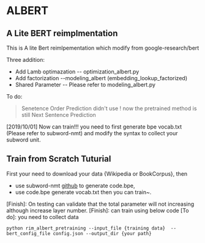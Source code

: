 # ALBERT

## A Lite BERT reimplmentation

This is A lite Bert reimlpementation which modify from google-research/bert

Three addition:
* Add Lamb optimazation  -- optimization_albert.py
* Add factorization     --modeling_albert (embedding_lookup_factorized)
* Shared Parameter    -- Please refer to modeling_albert.py 

To do:
> Senetence Order Prediction didn't use ! now the pretrained method is still Next Sentence Prediction

[2019/10/01] Now can train!!! you need to first generate bpe vocab.txt (Please refer to subword-nmt) and modify the syntax to collect your subword unit.

## Train from Scratch Tuturial
First your need to download your data {Wikipedia or BookCorpus}, then 
* use subword-nmt [github](https://github.com/rsennrich/subword-nmt) to generate code.bpe, 
* use code.bpe generate vocab.txt then you can train~.

[Finish]:
    On testing can validate that the total parameter will not increasing although increase layer number.
[Finish]:
    can train using below code
[To do]:
    you need to collect data

`python rim_albert_pretraining --input_file {training data}  --bert_config_file config.json --output_dir {your path}`
